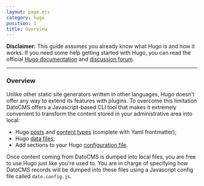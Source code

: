 ```yaml
---
layout: page.ejs
category: hugo
position: 1
title: Overview
---
```


**Disclaimer:** This guide assumes you already know what Hugo is and how it works. If you need some help getting started with Hugo, you can read the official [Hugo documentation](https://gohugo.io/overview/introduction/) and [discussion forum](https://discuss.gohugo.io/).

---

### Overview

Unlike other static site generators written in other languages, Hugo doesn't offer any way to extend its features with plugins. To overcome this limitation DatoCMS offers a Javascript-based CLI tool that makes it extremely convenient to transform the content stored in your administrative area into local:

* Hugo [posts](https://gohugo.io/content/organization/) and [content types](https://gohugo.io/content/types/) (complete with Yaml frontmatter);
* Hugo [data files](https://gohugo.io/extras/datafiles/);
* Add sections to your Hugo [configuration file](https://gohugo.io/overview/configuration/).

Once content coming from DatoCMS is dumped into local files, you are free to use Hugo just like you're used to. You are in charge of specifying how DatoCMS records will be dumped into these files using a Javascript config file called `dato.config.js`.
